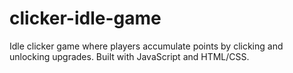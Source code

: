 # clicker-idle-game
Idle clicker game where players accumulate points by clicking and unlocking upgrades. Built with JavaScript and HTML/CSS.
